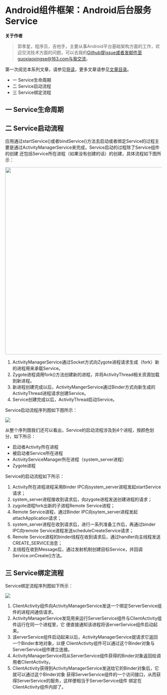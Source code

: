 # Android组件框架：Android后台服务Service

**关于作者**

>郭孝星，程序员，吉他手，主要从事Android平台基础架构方面的工作，欢迎交流技术方面的问题，可以去我的[Github](https://github.com/guoxiaoxing)提issue或者发邮件至guoxiaoxingse@163.com与我交流。

第一次阅览本系列文章，请参见[导读](https://github.com/guoxiaoxing/android-open-source-project-analysis/blob/master/doc/导读.md)，更多文章请参见[文章目录](https://github.com/guoxiaoxing/android-open-source-project-analysis/blob/master/README.md)。

- 一 Service生命周期
- 二 Service启动流程
- 三 Service绑定流程

## 一 Service生命周期

## 二 Service启动流程

应用通过startService()或者bindService()方法去启动或者绑定Service的过程主要是通过ActivityManagerService来完成，Service启动的过程除了Service组件的创建
还包括Service所在进程（如果没有创建的话）的创建，具体流程如下图所示：

<img src="https://github.com/guoxiaoxing/android-open-source-project-analysis/raw/master/art/app/component/service_create_structure.png" height="600"/>

1. ActivityManagerService通过Socket方式向Zygote进程请求生成（fork）新的进程用来承载Service。
2. Zygote进程调用fork()方法创建新的进程，并将ActivityThread相关资源加载到新进程。
3. 新进程创建完成以后，ActivityMangerService通过Binder方式向新生成的ActivityThread进程请求创建Service。
4. Service创建完成以后，ActivityThread启动Service。

Service启动流程序列图如下图所示：

<img src="https://github.com/guoxiaoxing/android-open-source-project-analysis/raw/master/art/app/component/service_start_sequence.png"/>

从整个序列图我们还可以看出，Service的启动流程涉及到4个进程，按颜色划分，如下所示：

- 启动者Activity所在进程
- 被启动者Service所在进程
- ActivityServiceManager所在进程（system_server进程）
- Zygote进程

Service的启动流程如下所示：

1. Activity所在进程进程采用Binder IPC向system_server进程发起startService请求；
2. system_server进程接收到请求后，向zygote进程发送创建进程的请求；
3. zygote进程fork出新的子进程Remote Service进程；
4. Remote Service进程，通过Binder IPC向sytem_server进程发起attachApplication请求；
5. system_server进程在收到请求后，进行一系列准备工作后，再通过binder IPC向remote Service进程发送scheduleCreateService请求；
6. Remote Service进程的binder线程在收到请求后，通过handler向主线程发送CREATE_SERVICE消息；
7. 主线程在收到Message后，通过发射机制创建目标Service，并回调Service.onCreate()方法。


## 三 Service绑定流程

Service绑定流程序列图如下所示：

<img src="https://github.com/guoxiaoxing/android-open-source-project-analysis/raw/master/art/app/component/service_bind_sequence.png"/>

1. ClientActivity组件向ActivityManagerService发送一个绑定ServerService组件的进程间通信请求。
2. ActivityManagerService发现用来运行ServerService组件与ClientActivity组件运行在同一个进程里，它
便直接通知该进程将该erverService组件启动起来。
3. 该erverService组件启动起来以后，ActivityManagerService就请求它返回一个Binder本地对象，以便
ClientActivity组件可以通过这个Binder对象与ServerService组件建立连接。
4. ActivityManagerService将从ServerService组件获得的Binder对象返回给调用者ClientActivity。
5. ClientActivity获得到ActivityManagerService发送给它的Binder对象后，它就可以通过这个BInder对象
获得ServerService组件的一个访问接口，从而获得ServerService的服务，这样便相当于ServerService组件
绑定在ClientActivity组件内部了。

